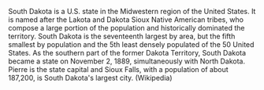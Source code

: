 South Dakota is a U.S. state in the Midwestern region of the United States. It is named after the Lakota and Dakota Sioux Native American tribes, who compose a large portion of the population and historically dominated the territory. South Dakota is the seventeenth largest by area, but the fifth smallest by population and the 5th least densely populated of the 50 United States. As the southern part of the former Dakota Territory, South Dakota became a state on November 2, 1889, simultaneously with North Dakota. Pierre is the state capital and Sioux Falls, with a population of about 187,200, is South Dakota's largest city. (Wikipedia)

